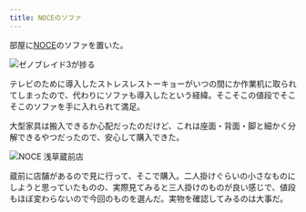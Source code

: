 ```yaml
---
title: NOCEのソファ
---
```

部屋に[NOCE](https://www.noce.co.jp/)のソファを置いた。

![](https://lh5.googleusercontent.com/fUr_BWwkFuI9PTBNeVSOg7LixwCuQ0AybAYTzp3cVVFwBRGJFsa1I9vv76GKzz7cp98sJd4OG3_MFY_6rlTDWo0v9cEqDwMNO5FVlCvC0ytKOv3nPh5P0XW60e5L8CW3gf2qHb_YvWOF0q_tk8VL4OpngLj-15X5RAFSKhX0fx9yx46ljSgIa7lW9A "ゼノブレイド3が捗る")

テレビのために導入したストレスレストーキョーがいつの間にか作業机に取られてしまったので、代わりにソファも導入したという経緯。そこそこの値段でそこそこのソファを手に入れられて満足。

大型家具は搬入できるか心配だったのだけど、これは座面・背面・脚と細かく分解できるやつだったので、安心して購入できた。

![](https://lh3.googleusercontent.com/T__o18ehr04oea7djLNDDFqLY5yWtqI0dc2D4kauXpEfekDLirlW0Nd4eD4WIr5dVNgJ3Pgojw0PobizbyoFOInISlrqBxQASH4MXNGUB3jZURiAYvynew_QuWREdvNR0QPHNZU5k0DMdfVNjCpjxLmKUpQUcllaEMDftCX5dRGI1rJMW1UnGU0XaA "NOCE 浅草蔵前店")

蔵前に店舗があるので見に行って、そこで購入。二人掛けぐらいの小さなものにしようと思っていたものの、実際見てみると三人掛けのものが良い感じで、値段もほぼ変わらないので今回のものを選んだ。実物を確認してみるのは大事だ。
